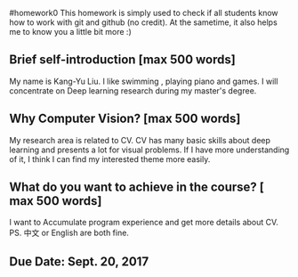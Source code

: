 #homework0
This homework is simply used to check if all students know how to work with git and github (no credit).
At the sametime, it also helps me to know you a little bit more :)

## Brief self-introduction [max 500 words]
My name is Kang-Yu Liu. I like swimming , playing piano and games. I will concentrate on Deep learning research during my master's degree.
## Why Computer Vision? [max 500 words]
My research area is related to CV. CV has many basic skills about deep learning and presents a lot for visual problems. If I have more understanding of it, I think I can find my interested theme more easily.
## What do you want to achieve in the course? [ max 500 words]
I want to Accumulate program experience and get more details about CV.
PS. 中文 or English are both fine.

## Due Date: Sept. 20, 2017
